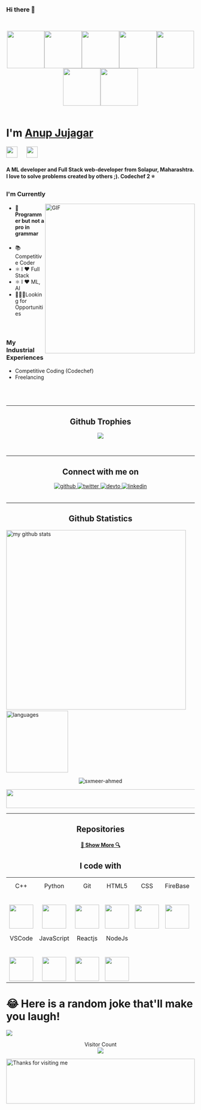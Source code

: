 ### Hi there 👋


<br>
<p align="center">
  <img src="https://media3.giphy.com/media/ln7z2eWriiQAllfVcn/200w.webp" width="100"><img src="https://i.giphy.com/media/LMt9638dO8dftAjtco/200.webp" width="100"><img src="https://i.giphy.com/media/eNAsjO55tPbgaor7ma/200w.webp" width="100"><img src="https://media.giphy.com/media/kdFc8fubgS31b8DsVu/giphy.gif" width="100"><img src="https://i.giphy.com/media/KzJkzjggfGN5Py6nkT/200.webp" width="100"><img src="https://i.giphy.com/media/IdyAQJVN2kVPNUrojM/200.webp" width="100"><img src="https://media.giphy.com/media/kH1DBkPNyZPOk0BxrM/giphy.gif" width="100">
  <br><br>
  
</p>
<h1>I'm <a  href="https://github.com/Anup451">Anup Jujagar</a></h1>
<p align="left">
<a href="https://twitter.com/Anup27781321?s=09" target="_blank"><img height="30" src="https://image.flaticon.com/icons/svg/2111/2111703.svg?raw=true"></a>&nbsp;&nbsp;&nbsp;&nbsp;&nbsp;
<a href="https://www.linkedin.com/in/anup-jujagar-531430203" target="_blank"><img height="30" src="https://image.flaticon.com/icons/svg/2111/2111465.svg?raw=true"></a>&nbsp;&nbsp;&nbsp;&nbsp;&nbsp;

<h4/>A ML developer and Full Stack web-developer from Solapur, Maharashtra. I love to solve problems created by others ;). Codechef 2 ⭐ <h4/>

### I'm Currently

  <img align="right" alt="GIF" src="https://media.giphy.com/media/VTtANKl0beDFQRLDTh/giphy.gif" width="400px" />


- <h4>📱Programmer but not a pro in grammar<h4/>
- 📚 Competitive Coder
- ⚛️ I ❤️ Full Stack 
- ⚛️ I ❤️ ML, AI 
- 👷🏽‍♂️Looking for Opportunities
<h4> ‍ <h4/>
  
 ### My Industrial Experiences
 - Competitive Coding (Codechef)
 - Freelancing  
 
  <br><br>


<h4/>


<h4/>
<hr>
<h2 align="center">Github Trophies</h2>
<p align="center">
<img src="https://github-profile-trophy.vercel.app/?username=Anup451&theme=darkhub">
</p>
</br>  
<hr>
<h2 align="center">Connect with me on</h2>
<div align="center" >
  
<a href="https://github.com/Anup451" target="_blank">
<img src=https://img.shields.io/badge/github-%2324292e.svg?&style=for-the-badge&logo=github&logoColor=white alt=github style="margin-bottom: 5px;" />
</a>
<a href="https://twitter.com/Anup27781321?s=09" target="_blank">
<img src=https://img.shields.io/badge/twitter-%2300acee.svg?&style=for-the-badge&logo=twitter&logoColor=white alt=twitter style="margin-bottom: 5px;" />
</a>
<a href="https://dev.to/Anup451" target="_blank">
<img src=https://img.shields.io/badge/dev.to-%2308090A.svg?&style=for-the-badge&logo=dev.to&logoColor=white alt=devto style="margin-bottom: 5px;" />
</a>
<a href="https://www.linkedin.com/in/anup-jujagar-531430203" target="_blank">
<img src=https://img.shields.io/badge/linkedin-%231E77B5.svg?&style=for-the-badge&logo=linkedin&logoColor=white alt=linkedin style="margin-bottom: 5px;" />
</a>
</div> 
  <br/>
  <p align="center">
</p>
<hr>
<h2 align="center">Github Statistics</h2>
<p align="left">
<img src="https://github-readme-stats.vercel.app/api?username=Anup451&show_icons=true&line_height=21&theme=gotham" alt="my github stats" width="480"/>&nbsp;<img src="https://github-readme-stats.vercel.app/api/top-langs/?username=Anup451&layout=compact&theme=gotham" alt="languages" height="165">
</p>
<p align="center"><img align="center" src="https://github-readme-streak-stats.herokuapp.com/?user=Anup451&layout=compact&theme=gotham" alt="sxmeer-ahmed" /></p>
<p align="center">
 <img width="600" height="50" src="https://thumbs.gfycat.com/SlightWeepyElephantseal-size_restricted.gif" width="300">
</p>
<hr>

<h2 align="center">Repositories</h2>

<!-- <p width="100%" align="center">
  <a align="left" href="https://github.com/yasharth291/Flutter-Apps" title="Flutter Apps"><img align="left" height="115" src="https://github-readme-stats.vercel.app/api/pin/?username=yasharth291&repo=Flutter-Apps&theme=gotham"></a><a align="right" href="https://github.com/yasharth291/COVID-19-TRACKER" title="Covid-19 tracker"><img align="right" height="115" src="https://github-readme-stats.vercel.app/api/pin/?username=yasharth291&repo=COVID-19-TRACKER&theme=gotham"></a>
</p> -->
<h4 align="center"><a href=https://github.com/Anup451?tab=repositories" title="Show Repositories">🔎 Show More 🔍</a></h4>


<h2 align="center">I code with</h2>
<table>
  <tbody>
    <tr>
      <td width="25%" align="center">
        <span>C++</span><br><br><br>
        <img height="64px" src="https://upload.wikimedia.org/wikipedia/commons/thumb/1/18/ISO_C%2B%2B_Logo.svg/800px-ISO_C%2B%2B_Logo.svg.png">
      </td>
      <td width="25%" align="center">
        <span>Python</span><br><br><br>
        <img height="64px" src="https://media.giphy.com/media/LMt9638dO8dftAjtco/giphy.gif">
      </td>
      <td width="25%" align="center">
        <span>Git</span><br><br><br>
        <img height="64px" src="https://media.giphy.com/media/kH1DBkPNyZPOk0BxrM/giphy.gif">
      </td>
      <td width="25%" align="center">
        <span>HTML5</span><br><br><br>
        <img height="64px" src="https://www.flaticon.com/svg/static/icons/svg/1216/1216733.svg">
      </td>
      <td width="25%" align="center">
        <span>CSS</span><br><br><br>
        <img height="64px" src="https://cdn.worldvectorlogo.com/logos/css3.svg">
      </td>
       <td width="25%" align="center">
        <span>FireBase</span><br><br><br>
        <img height="64px" src="https://img.icons8.com/color/452/firebase.png">
      </td>
       <td width="25%" align="center">
        <span>MongoDb Atlas</span><br><br><br>
        <img height="64px" src="https://cdn.iconscout.com/icon/free/png-512/mongodb-5-1175140.png">
      </td>
    </tr>
    <tr>
      <td width="25%" align="center">
        <span>VSCode</span><br><br><br>
        <img height="64px" src="https://media.giphy.com/media/IdyAQJVN2kVPNUrojM/giphy.gif">
      </td>
      <td width="25%" align="center">
        <span>JavaScript</span><br><br><br>
        <img height="64px" src="https://cdn.worldvectorlogo.com/logos/javascript.svg">
      </td>
      <td width="25%" align="center">
        <span>Reactjs</span><br><br><br>
        <img height="64px" src="https://media.giphy.com/media/eNAsjO55tPbgaor7ma/source.gif">
      </td>
      <td width="25%" align="center">
        <span>NodeJs</span><br><br><br>
        <img height="64px" src="https://img.icons8.com/color/452/nodejs.png">
      </td>
     </tr> 
  </tbody>
</table>

<h1> 😂 Here is a random joke that'll make you laugh! </h1>

<img src=https://readme-jokes.vercel.app/api />




<p align="center"> 
   Visitor Count
 <br/>
  <img src="https://profile-counter.glitch.me/Anup451/count.svg" />
</p>

<img height="120" alt="Thanks for visiting me" width="100%" src="https://raw.githubusercontent.com/BrunnerLivio/brunnerlivio/master/images/marquee.svg" />
<br />
